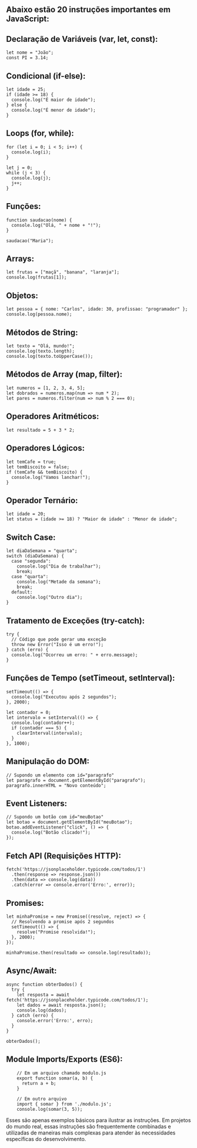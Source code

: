 ## Abaixo estão 20 instruções importantes em JavaScript:
## Declaração de Variáveis (var, let, const):
    let nome = "João";
    const PI = 3.14;

## Condicional (if-else):
    let idade = 25;
    if (idade >= 18) {
      console.log("É maior de idade");
    } else {
      console.log("É menor de idade");
    }

## Loops (for, while):
    for (let i = 0; i < 5; i++) {
      console.log(i);
    }
    
    let j = 0;
    while (j < 3) {
      console.log(j);
      j++;
    }

## Funções:
    function saudacao(nome) {
      console.log("Olá, " + nome + "!");
    }
    
    saudacao("Maria");

## Arrays:
    let frutas = ["maçã", "banana", "laranja"];
    console.log(frutas[1]);

## Objetos:
    let pessoa = { nome: "Carlos", idade: 30, profissao: "programador" };
    console.log(pessoa.nome);

## Métodos de String:
    let texto = "Olá, mundo!";
    console.log(texto.length);
    console.log(texto.toUpperCase());

## Métodos de Array (map, filter):
    let numeros = [1, 2, 3, 4, 5];
    let dobrados = numeros.map(num => num * 2);
    let pares = numeros.filter(num => num % 2 === 0);

## Operadores Aritméticos:
    let resultado = 5 + 3 * 2;

## Operadores Lógicos:
    let temCafe = true;
    let temBiscoito = false;
    if (temCafe && temBiscoito) {
      console.log("Vamos lanchar!");
    }

## Operador Ternário:
    let idade = 20;
    let status = (idade >= 18) ? "Maior de idade" : "Menor de idade";

## Switch Case:
    let diaDaSemana = "quarta";
    switch (diaDaSemana) {
      case "segunda":
        console.log("Dia de trabalhar");
        break;
      case "quarta":
        console.log("Metade da semana");
        break;
      default:
        console.log("Outro dia");
    }

## Tratamento de Exceções (try-catch):
    try {
      // Código que pode gerar uma exceção
      throw new Error("Isso é um erro!");
    } catch (erro) {
      console.log("Ocorreu um erro: " + erro.message);
    }

## Funções de Tempo (setTimeout, setInterval):
    setTimeout(() => {
      console.log("Executou após 2 segundos");
    }, 2000);
    
    let contador = 0;
    let intervalo = setInterval(() => {
      console.log(contador++);
      if (contador === 5) {
        clearInterval(intervalo);
      }
    }, 1000);

## Manipulação do DOM:
    // Supondo um elemento com id="paragrafo"
    let paragrafo = document.getElementById("paragrafo");
    paragrafo.innerHTML = "Novo conteúdo";

## Event Listeners:
    // Supondo um botão com id="meuBotao"
    let botao = document.getElementById("meuBotao");
    botao.addEventListener("click", () => {
      console.log("Botão clicado!");
    });

## Fetch API (Requisições HTTP):
    fetch('https://jsonplaceholder.typicode.com/todos/1')
      .then(response => response.json())
      .then(data => console.log(data))
      .catch(error => console.error('Erro:', error));

## Promises:
    let minhaPromise = new Promise((resolve, reject) => {
      // Resolvendo a promise após 2 segundos
      setTimeout(() => {
        resolve("Promise resolvida!");
      }, 2000);
    });
    
    minhaPromise.then(resultado => console.log(resultado));

## Async/Await:
    async function obterDados() {
      try {
        let resposta = await fetch('https://jsonplaceholder.typicode.com/todos/1');
        let dados = await resposta.json();
        console.log(dados);
      } catch (erro) {
        console.error('Erro:', erro);
      }
    }
    
    obterDados();
## Module Imports/Exports (ES6):
        // Em um arquivo chamado modulo.js
        export function somar(a, b) {
          return a + b;
        }
    
        // Em outro arquivo
        import { somar } from './modulo.js';
        console.log(somar(3, 5));

Esses são apenas exemplos básicos para ilustrar as instruções. Em projetos do mundo real, essas instruções são frequentemente combinadas e utilizadas de maneiras mais complexas para atender às necessidades específicas do desenvolvimento.